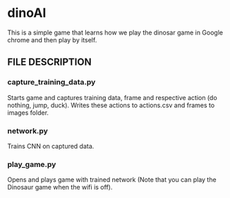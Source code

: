 # dinoAI
This is a simple game that learns how we play the dinosar game in Google chrome and then play by itself.

## FILE DESCRIPTION

### capture_training_data.py

Starts game and captures training data, frame and respective action (do nothing, jump, duck). Writes these actions to actions.csv and frames to images folder.

### network.py

Trains CNN on captured data.

### play_game.py

Opens and plays game with trained network (Note that you can play the Dinosaur game when the wifi is off).
